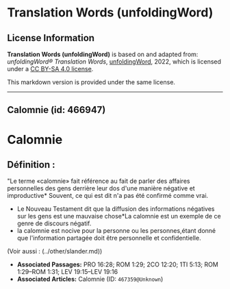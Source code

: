 # Translation Words (unfoldingWord)

## License Information

**Translation Words (unfoldingWord)** is based on and adapted from: _unfoldingWord® Translation Words_, [unfoldingWord](https://unfoldingword.org/utw), 2022, which is licensed under a [CC BY-SA 4.0 license](https://creativecommons.org/licenses/by-sa/4.0/legalcode.en).

This markdown version is provided under the same license.



--------------------------------

## Calomnie (id: 466947)

Calomnie
========

Définition :
------------

"Le terme «calomnie» fait référence au fait de parler des affaires personnelles des gens derrière leur dos d'une manière négative et improductive\* Souvent, ce qui est dit n'a pas été confirmé comme vrai.

* Le Nouveau Testament dit que la diffusion des informations négatives sur les gens est une mauvaise chose\*La calomnie est un exemple de ce genre de discours négatif.
* la calomnie est nocive pour la personne ou les personnes,étant donné que l'information partagée doit être personnelle et confidentielle.

(Voir aussi : (../other/slander.md))

* **Associated Passages:** PRO 16:28; ROM 1:29; 2CO 12:20; 1TI 5:13; ROM 1:29–ROM 1:31; LEV 19:15–LEV 19:16
* **Associated Articles:** Calomnie (ID: `467359@Unknown`)

